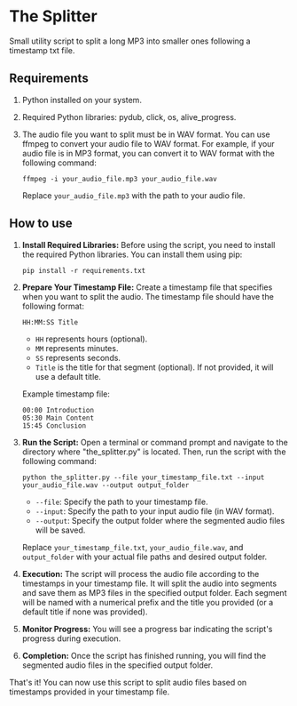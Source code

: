# The Splitter

Small utility script to split a long MP3 into smaller ones following a timestamp txt file.

## Requirements

1. Python installed on your system.
2. Required Python libraries: pydub, click, os, alive_progress.
3. The audio file you want to split must be in WAV format. You can use ffmpeg to convert your audio file to WAV format. For example, if your audio file is in MP3 format, you can convert it to WAV format with the following command:

   ```
   ffmpeg -i your_audio_file.mp3 your_audio_file.wav
   ```

   Replace `your_audio_file.mp3` with the path to your audio file.

## How to use

1. **Install Required Libraries:**
   Before using the script, you need to install the required Python libraries. You can install them using pip:

   ```
   pip install -r requirements.txt
   ```

2. **Prepare Your Timestamp File:**
   Create a timestamp file that specifies when you want to split the audio. The timestamp file should have the following format:

   ```
   HH:MM:SS Title
   ```

   - `HH` represents hours (optional).
   - `MM` represents minutes.
   - `SS` represents seconds.
   - `Title` is the title for that segment (optional). If not provided, it will use a default title.

   Example timestamp file:

   ```
   00:00 Introduction
   05:30 Main Content
   15:45 Conclusion
   ```

3. **Run the Script:**
   Open a terminal or command prompt and navigate to the directory where "the_splitter.py" is located. Then, run the script with the following command:

   ```
   python the_splitter.py --file your_timestamp_file.txt --input your_audio_file.wav --output output_folder
   ```

   - `--file`: Specify the path to your timestamp file.
   - `--input`: Specify the path to your input audio file (in WAV format).
   - `--output`: Specify the output folder where the segmented audio files will be saved.

   Replace `your_timestamp_file.txt`, `your_audio_file.wav`, and `output_folder` with your actual file paths and desired output folder.

4. **Execution:**
   The script will process the audio file according to the timestamps in your timestamp file. It will split the audio into segments and save them as MP3 files in the specified output folder. Each segment will be named with a numerical prefix and the title you provided (or a default title if none was provided).

5. **Monitor Progress:**
   You will see a progress bar indicating the script's progress during execution.

6. **Completion:**
   Once the script has finished running, you will find the segmented audio files in the specified output folder.

That's it! You can now use this script to split audio files based on timestamps provided in your timestamp file.
